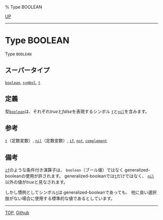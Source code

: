 % Type BOOLEAN

[UP](4.4.html)  

---

# Type **BOOLEAN**


Type `BOOLEAN`


## スーパータイプ

[`boolean`](4.4.boolean.html), [`symbol`](10.2.symbol.html), [`t`](4.4.t-system-class.html)


## 定義

型[`boolean`](4.4.boolean.html)は、それぞれ*true*と*false*を表現するシンボル
[`t`](5.3.t-variable.html)と[`nil`](5.3.nil-variable.html)を含みます。


## 参考

[`t`](5.3.t-variable.html)（定数変数）,
[`nil`](5.3.nil-variable.html)（定数変数）,
[`if`](5.3.if.html),
[`not`](5.3.not-function.html),
[`complement`](5.3.complement.html)


## 備考

[`if`](5.3.if.html)のような条件付き演算子は、
`boolean`（ブール値）ではなく
generalized-booleanの使用が許されます。
generalized-booleanでは[`t`](5.3.t-variable.html)だけではなく、
[`nil`](5.3.nil-variable.html)以外の値が*true*と見なされます。

しかし慣例としてシンボル[`t`](5.3.t-variable.html)は
generalized-booleanであっても、
他に良い選択肢がない場合に使用する標準的な値であるとしています。


---
[TOP](index.html),  [Github](https://github.com/nptcl/npt-japanese)

